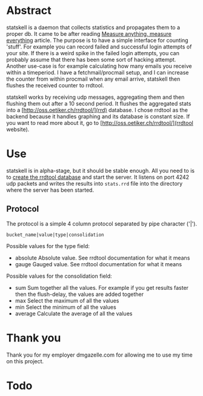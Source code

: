 Abstract
========

statskell is a daemon that collects statistics and propagates them to a proper
db. It came to be after reading [Measure anything, measure
everything](http://codeascraft.etsy.com/2011/02/15/measure-anything-measure-everything/)
article. The purpose is to have a simple interface for counting 'stuff'. For
example you can record failed and successful login attempts of your site. If
there is a weird spike in the failed login attempts, you can probably assume
that there has been some sort of hacking attempt. Another use-case is for
example calculating how many emails you receive within a timeperiod. I have a
fetchmail/procmail setup, and I can increase the counter from within procmail
when any email arrive, statskell then flushes the received counter to rrdtool.

statskell works by receiving udp messages, aggregating them and then flushing
them out after a 10 second period. It flushes the aggregated stats into a
[http://oss.oetiker.ch/rrdtool/](rrd) database. I chose rrdtool as the backend
because it handles graphing and its database is constant size. If you want to
read more about it, go to [http://oss.oetiker.ch/rrdtool/](rrdtool website).

Use
===

statskell is in alpha-stage, but it should be stable enough. All you need to is
to [create the rrdtool
database](http://oss.oetiker.ch/rrdtool/doc/rrdcreate.en.html) and start the
server. It listens on port 4242 udp packets and writes the results into
`stats.rrd` file into the directory where the server has been started.

Protocol
--------

The protocol is a simple 4 column protocol separated by pipe character ('|').

    bucket_name|value|type|consolidation

Possible values for the type field:

- absolute Absolute value. See rrdtool documentation for what it means
- gauge Gauged value. See rrdtool documentation for what it means

Possible values for the consolidation field:

- sum Sum together all the values. For example if you get results faster then the flush-delay, the values are added together
- max Select the maximum of all the values
- min Select the minimum of all the values
- average Calculate the average of all the values

Thank you
=========

Thank you for my employer dmgazelle.com for allowing me to use my time on this project.

Todo
====

